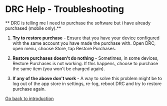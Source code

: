 # DRC Help - Troubleshooting

** DRC is telling me I need to purchase the software but i have already purchased (mobile only).**

1. **Try to restore purchase** - Ensure that you have your device configured with the same account you have made the purchase with. Open DRC, open menu, choose Store, tap Restore Purchases.

2. **Restore purchases doesn't do nothing** - Sometimes, in some devices, Restore Purchases is not working. If this happens, choose to purchase the same item (you won't be charged again).

3. **If any of the above don't work** - A way to solve this problem might be to log out of the app store in settings, re-log, reboot DRC and try to restore purchase again.

[Go back to introduction](contents)
